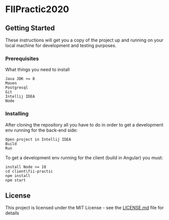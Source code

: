 # FIIPractic2020

## Getting Started

These instructions will get you a copy of the project up and running on your local machine for development and testing purposes.

### Prerequisites

What things you need to install

```
Java JDK >= 8 
Maven
Postgresql
Git
Intellij IDEA
Node
```

### Installing
After cloning the repository all you have to do in order to get a development env running for the back-end side:
```
Open project in Intellij IDEA
Build
Run
```
To get a development env running for the client (build in Angular) you must:
```
install Node >= 10
cd client\fii-practic
npm install
npm start
```

## License

This project is licensed under the MIT License - see the [LICENSE.md](LICENSE.md) file for details
